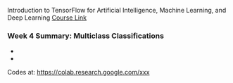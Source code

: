 Introduction to TensorFlow for Artificial Intelligence, Machine Learning, and Deep Learning [Course Link](https://www.coursera.org/learn/convolutional-neural-networks-tensorflow/home/welcome)

### Week 4 Summary: Multiclass Classifications

- 
- 

Codes at: https://colab.research.google.com/xxx

